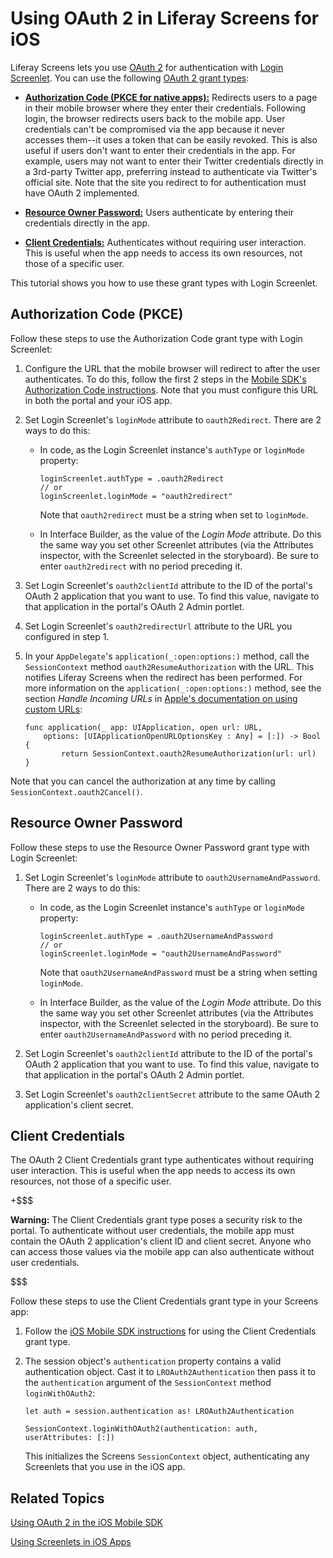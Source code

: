 # Using OAuth 2 in Liferay Screens for iOS [](id=using-oauth-2-in-liferay-screens-for-ios)

Liferay Screens lets you use 
[OAuth 2](https://oauth.net/2/) 
for authentication with 
[Login Screenlet](/develop/reference/-/knowledge_base/7-1/loginscreenlet-for-ios). 
You can use the following 
[OAuth 2 grant types](https://oauth.net/2/grant-types/): 

-   [**Authorization Code (PKCE for native apps):**](https://oauth.net/2/grant-types/authorization-code/) 
    Redirects users to a page in their mobile browser where they enter their 
    credentials. Following login, the browser redirects users back to the mobile 
    app. User credentials can't be compromised via the app because it never 
    accesses them--it uses a token that can be easily revoked. This is also 
    useful if users don't want to enter their credentials in the app. For 
    example, users may not want to enter their Twitter credentials directly in a 
    3rd-party Twitter app, preferring instead to authenticate via Twitter's 
    official site. Note that the site you redirect to for authentication must 
    have OAuth 2 implemented. 

-   [**Resource Owner Password:**](https://oauth.net/2/grant-types/password/) 
    Users authenticate by entering their credentials directly in the app. 

-   [**Client Credentials:**](https://oauth.net/2/grant-types/client-credentials/)
    Authenticates without requiring user interaction. This is useful when the 
    app needs to access its own resources, not those of a specific user. 

This tutorial shows you how to use these grant types with Login Screenlet. 

## Authorization Code (PKCE) [](id=authorization-code-pkce)

Follow these steps to use the Authorization Code grant type with Login 
Screenlet: 

1.  Configure the URL that the mobile browser will redirect to after the user 
    authenticates. To do this, follow the first 2 steps in the 
    [Mobile SDK's Authorization Code instructions](/develop/tutorials/-/knowledge_base/7-1/using-oauth-2-in-the-ios-mobile-sdk#authorization-code-pkce). 
    Note that you must configure this URL in both the portal and your iOS app. 

2.  Set Login Screenlet's `loginMode` attribute to `oauth2Redirect`. There are 2 
    ways to do this: 

    -   In code, as the Login Screenlet instance's `authType` or `loginMode` 
        property:

            loginScreenlet.authType = .oauth2Redirect
            // or
            loginScreenlet.loginMode = "oauth2redirect"

        Note that `oauth2redirect` must be a string when set to `loginMode`. 

    -   In Interface Builder, as the value of the *Login Mode* attribute. Do 
        this the same way you set other Screenlet attributes (via the Attributes 
        inspector, with the Screenlet selected in the storyboard). Be sure to 
        enter `oauth2redirect` with no period preceding it. 

3.  Set Login Screenlet's `oauth2clientId` attribute to the ID of the portal's 
    OAuth 2 application that you want to use. To find this value, navigate to 
    that application in the portal's OAuth 2 Admin portlet. 

4.  Set Login Screenlet's `oauth2redirectUrl` attribute to the URL you 
    configured in step 1. 

5.  In your `AppDelegate`'s `application(_:open:options:)` method, call the 
    `SessionContext` method `oauth2ResumeAuthorization` with the URL. This 
    notifies Liferay Screens when the redirect has been performed. For more 
    information on the `application(_:open:options:)` method, see the section 
    *Handle Incoming URLs* in 
    [Apple's documentation on using custom URLs](https://developer.apple.com/documentation/uikit/core_app/communicating_with_other_apps_using_custom_urls): 

        func application(_ app: UIApplication, open url: URL, 
            options: [UIApplicationOpenURLOptionsKey : Any] = [:]) -> Bool {
                return SessionContext.oauth2ResumeAuthorization(url: url)
        }

Note that you can cancel the authorization at any time by calling 
`SessionContext.oauth2Cancel()`. 

## Resource Owner Password [](id=resource-owner-password)

Follow these steps to use the Resource Owner Password grant type with Login 
Screenlet: 

1.  Set Login Screenlet's `loginMode` attribute to `oauth2UsernameAndPassword`. 
    There are 2 ways to do this: 

    -   In code, as the Login Screenlet instance's `authType` or `loginMode` 
        property:

            loginScreenlet.authType = .oauth2UsernameAndPassword
            // or
            loginScreenlet.loginMode = "oauth2UsernameAndPassword"

        Note that `oauth2UsernameAndPassword` must be a string when setting 
        `loginMode`. 

    -   In Interface Builder, as the value of the *Login Mode* attribute. Do 
        this the same way you set other Screenlet attributes (via the Attributes 
        inspector, with the Screenlet selected in the storyboard). Be sure to 
        enter `oauth2UsernameAndPassword` with no period preceding it. 

2.  Set Login Screenlet's `oauth2clientId` attribute to the ID of the portal's 
    OAuth 2 application that you want to use. To find this value, navigate to 
    that application in the portal's OAuth 2 Admin portlet. 

3.  Set Login Screenlet's `oauth2clientSecret` attribute to the same OAuth 2 
    application's client secret. 

## Client Credentials [](id=client-credentials)

The OAuth 2 Client Credentials grant type authenticates without requiring user 
interaction. This is useful when the app needs to access its own resources, not 
those of a specific user. 

+$$$

**Warning:** The Client Credentials grant type poses a security risk to the 
portal. To authenticate without user credentials, the mobile app must contain 
the OAuth 2 application's client ID and client secret. Anyone who can access 
those values via the mobile app can also authenticate without user credentials. 

$$$

Follow these steps to use the Client Credentials grant type in your Screens app: 

1.  Follow the 
    [iOS Mobile SDK instructions](/develop/tutorials/-/knowledge_base/7-1/using-oauth-2-in-the-ios-mobile-sdk#client-credentials) 
    for using the Client Credentials grant type. 

2.  The session object's `authentication` property contains a valid 
    authentication object. Cast it to `LROAuth2Authentication` then pass it to 
    the `authentication` argument of the `SessionContext` method 
    `loginWithOAuth2`: 

        let auth = session.authentication as! LROAuth2Authentication

        SessionContext.loginWithOAuth2(authentication: auth, userAttributes: [:])

    This initializes the Screens `SessionContext` object, authenticating any 
    Screenlets that you use in the iOS app. 

## Related Topics [](id=related-topics)

[Using OAuth 2 in the iOS Mobile SDK](/develop/tutorials/-/knowledge_base/7-1/using-oauth-2-in-the-ios-mobile-sdk)

[Using Screenlets in iOS Apps](/develop/tutorials/-/knowledge_base/7-1/using-screenlets-in-ios-apps)
